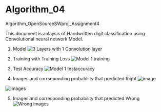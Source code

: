 # Algorithm_04
Algorithm_OpenSourceSWproj_Assignment4

This document is anlaysis of Handwritten digit classification 
using Convolutional neural network Model.

1. Model
![3 Layers with 1 Convolution layer](https://user-images.githubusercontent.com/52710052/83380830-ee74ef80-a419-11ea-9ef1-144fd2c3e998.PNG)

2. Training with Training Loss
![Model 1 training](https://user-images.githubusercontent.com/52710052/83381447-a35bdc00-a41b-11ea-94b3-844777c78b77.PNG)

3. Test Accuracy
![Model 1 testaccuracy](https://user-images.githubusercontent.com/52710052/83381485-bff81400-a41b-11ea-8ac1-2bccc96bebc4.PNG)

4. Images and corrseponding probabliity that predicted Right
![image](https://user-images.githubusercontent.com/52710052/83381528-dbfbb580-a41b-11ea-8cbd-f3d4baec1d74.PNG)


![images](https://user-images.githubusercontent.com/52710052/83381548-eb7afe80-a41b-11ea-8341-f62e9e5d73df.PNG)

5. Images and corresponding probability that predicted Wrong
![Wrong images](https://user-images.githubusercontent.com/52710052/83381589-0baabd80-a41c-11ea-9e94-b1ce14bc9e98.PNG)

